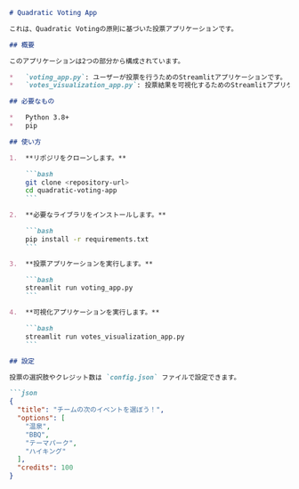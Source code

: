 ```markdown
# Quadratic Voting App

これは、Quadratic Votingの原則に基づいた投票アプリケーションです。

## 概要

このアプリケーションは2つの部分から構成されています。

*   `voting_app.py`: ユーザーが投票を行うためのStreamlitアプリケーションです。
*   `votes_visualization_app.py`: 投票結果を可視化するためのStreamlitアプリケーションです。

## 必要なもの

*   Python 3.8+
*   pip

## 使い方

1.  **リポジリをクローンします。**

    ```bash
    git clone <repository-url>
    cd quadratic-voting-app
    ```

2.  **必要なライブラリをインストールします。**

    ```bash
    pip install -r requirements.txt
    ```

3.  **投票アプリケーションを実行します。**

    ```bash
    streamlit run voting_app.py
    ```

4.  **可視化アプリケーションを実行します。**

    ```bash
    streamlit run votes_visualization_app.py
    ```

## 設定

投票の選択肢やクレジット数は `config.json` ファイルで設定できます。

```json
{
  "title": "チームの次のイベントを選ぼう！",
  "options": [
    "温泉",
    "BBQ",
    "テーマパーク",
    "ハイキング"
  ],
  "credits": 100
}
```
```